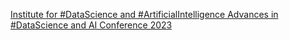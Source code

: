 [Institute for #DataScience and #ArtificialIntelligence   Advances in #DataScience and AI Conference 2023](https://qi.tc/qi/112817)